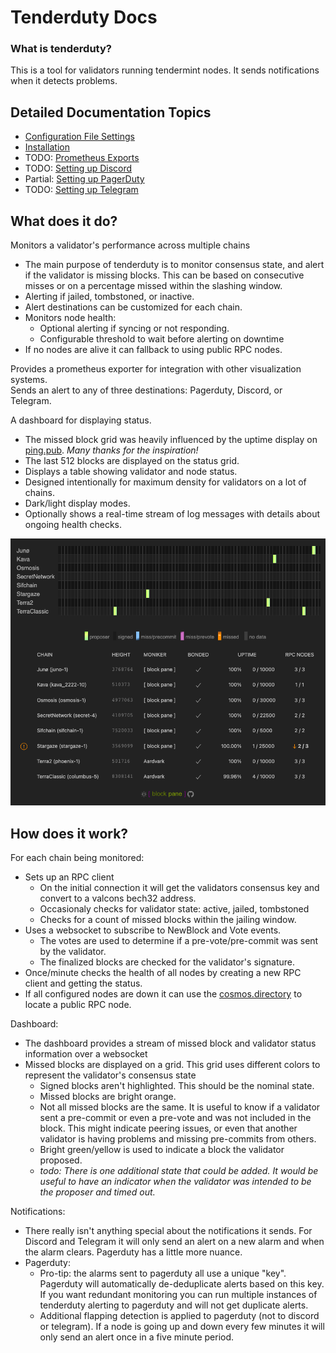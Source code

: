 # Tenderduty Docs

### What is tenderduty?

This is a tool for validators running tendermint nodes. It sends notifications when it detects problems.

## Detailed Documentation Topics

- [Configuration File Settings](config.md)
- [Installation](install.md)
- TODO: [Prometheus Exports](prometheus.md)
- TODO: [Setting up Discord](discord.md)
- Partial: [Setting up PagerDuty](pagerduty.md)
- TODO: [Setting up Telegram](telegram.md)

## What does it do?

Monitors a validator's performance across multiple chains

- The main purpose of tenderduty is to monitor consensus state, and alert if the validator is missing blocks. This can be based on consecutive misses or on a percentage missed within the slashing window.
- Alerting if jailed, tombstoned, or inactive.
- Alert destinations can be customized for each chain.
- Monitors node health:
    * Optional alerting if syncing or not responding.
    * Configurable threshold to wait before alerting on downtime
- If no nodes are alive it can fallback to using public RPC nodes.

Provides a prometheus exporter for integration with other visualization systems.<br />
Sends an alert to any of three destinations: Pagerduty, Discord, or Telegram.

A dashboard for displaying status.

- The missed block grid was heavily influenced by the uptime display on [ping.pub](https://ping.pub). *Many thanks for the inspiration!*
- The last 512 blocks are displayed on the status grid.
- Displays a table showing validator and node status.
- Designed intentionally for maximum density for validators on a lot of chains.
- Dark/light display modes.
- Optionally shows a real-time stream of log messages with details about ongoing health checks.

![dashboard screenshot](dash.png)

## How does it work?

For each chain being monitored:

* Sets up an RPC client
  - On the initial connection it will get the validators consensus key and convert to a valcons bech32 address.
  - Occasionaly checks for validator state: active, jailed, tombstoned
  - Checks for a count of missed blocks within the jailing window.
* Uses a websocket to subscribe to NewBlock and Vote events.
  - The votes are used to determine if a pre-vote/pre-commit was sent by the validator.
  - The finalized blocks are checked for the validator's signature.
* Once/minute checks the health of all nodes by creating a new RPC client and getting the status.
* If all configured nodes are down it can use the [cosmos.directory](https://cosmos.directory) to locate a public RPC node.

Dashboard:

* The dashboard provides a stream of missed block and validator status information over a websocket
* Missed blocks are displayed on a grid. This grid uses different colors to represent the validator's consensus state
  * Signed blocks aren't highlighted. This should be the nominal state.
  * Missed blocks are bright orange.
  * Not all missed blocks are the same. It is useful to know if a validator sent a pre-commit or even a pre-vote and was not included in the block. This might indicate peering issues, or even that another validator is having problems and missing pre-commits from others.
  * Bright green/yellow is used to indicate a block the validator proposed.
  * *todo: There is one additional state that could be added. It would be useful to have an indicator when the validator was intended to be the proposer and timed out.*

Notifications:

* There really isn't anything special about the notifications it sends. For Discord and Telegram it will only send an alert on a new alarm and when the alarm clears. Pagerduty has a little more nuance.
* Pagerduty:
  * Pro-tip: the alarms sent to pagerduty all use a unique "key". Pagerduty will automatically de-deduplicate alerts based on this key. If you want redundant monitoring you can run multiple instances of tenderduty alerting to pagerduty and will not get duplicate alerts.
  * Additional flapping detection is applied to pagerduty (not to discord or telegram). If a node is going up and down every few minutes it will only send an alert once in a five minute period.